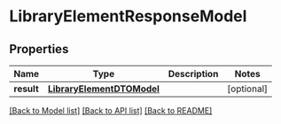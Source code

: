 # LibraryElementResponseModel

## Properties
Name | Type | Description | Notes
------------ | ------------- | ------------- | -------------
**result** | [**LibraryElementDTOModel**](LibraryElementDTOModel.md) |  | [optional] 

[[Back to Model list]](../README.md#documentation-for-models) [[Back to API list]](../README.md#documentation-for-api-endpoints) [[Back to README]](../README.md)


